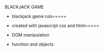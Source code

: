
BLACKJACK GAME

- blackjack game ruls=====

- created with javascript css and html=====

- DOM manipulation
- function and objects

